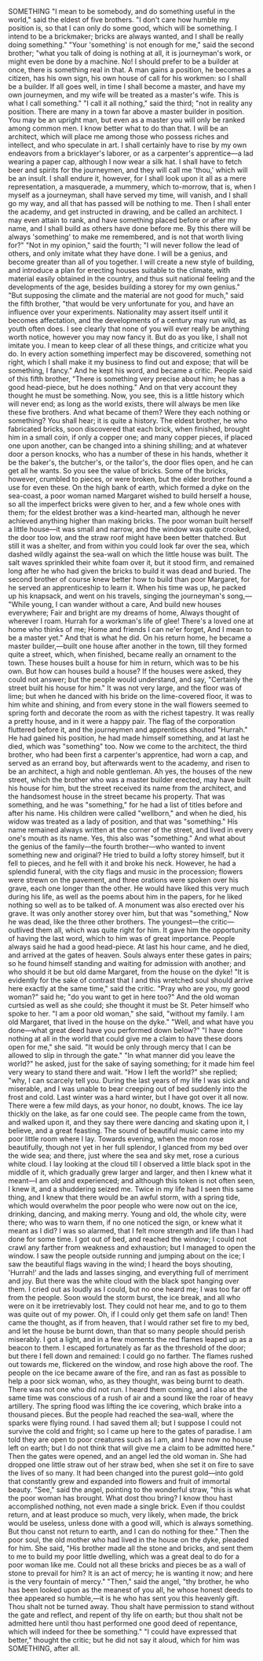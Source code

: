 SOMETHING
"I
mean
to
be
somebody,
and
do
something
useful
in
the
world,"
said
the
eldest
of
five
brothers.
"I
don't
care
how
humble
my
position
is,
so
that
I
can
only
do
some
good,
which
will
be
something.
I
intend
to
be
a
brickmaker;
bricks
are
always
wanted,
and
I
shall
be
really
doing
something."
"Your
'something'
is
not
enough
for
me,"
said
the
second
brother;
"what
you
talk
of
doing
is
nothing
at
all,
it
is
journeyman's
work,
or
might
even
be
done
by
a
machine.
No!
I
should
prefer
to
be
a
builder
at
once,
there
is
something
real
in
that.
A
man
gains
a
position,
he
becomes
a
citizen,
has
his
own
sign,
his
own
house
of
call
for
his
workmen:
so
I
shall
be
a
builder.
If
all
goes
well,
in
time
I
shall
become
a
master,
and
have
my
own
journeymen,
and
my
wife
will
be
treated
as
a
master's
wife.
This
is
what
I
call
something."
"I
call
it
all
nothing,"
said
the
third;
"not
in
reality
any
position.
There
are
many
in
a
town
far
above
a
master
builder
in
position.
You
may
be
an
upright
man,
but
even
as
a
master
you
will
only
be
ranked
among
common
men.
I
know
better
what
to
do
than
that.
I
will
be
an
architect,
which
will
place
me
among
those
who
possess
riches
and
intellect,
and
who
speculate
in
art.
I
shall
certainly
have
to
rise
by
my
own
endeavors
from
a
bricklayer's
laborer,
or
as
a
carpenter's
apprentice—a
lad
wearing
a
paper
cap,
although
I
now
wear
a
silk
hat.
I
shall
have
to
fetch
beer
and
spirits
for
the
journeymen,
and
they
will
call
me
'thou,'
which
will
be
an
insult.
I
shall
endure
it,
however,
for
I
shall
look
upon
it
all
as
a
mere
representation,
a
masquerade,
a
mummery,
which
to-morrow,
that
is,
when
I
myself
as
a
journeyman,
shall
have
served
my
time,
will
vanish,
and
I
shall
go
my
way,
and
all
that
has
passed
will
be
nothing
to
me.
Then
I
shall
enter
the
academy,
and
get
instructed
in
drawing,
and
be
called
an
architect.
I
may
even
attain
to
rank,
and
have
something
placed
before
or
after
my
name,
and
I
shall
build
as
others
have
done
before
me.
By
this
there
will
be
always
'something'
to
make
me
remembered,
and
is
not
that
worth
living
for?"
"Not
in
my
opinion,"
said
the
fourth;
"I
will
never
follow
the
lead
of
others,
and
only
imitate
what
they
have
done.
I
will
be
a
genius,
and
become
greater
than
all
of
you
together.
I
will
create
a
new
style
of
building,
and
introduce
a
plan
for
erecting
houses
suitable
to
the
climate,
with
material
easily
obtained
in
the
country,
and
thus
suit
national
feeling
and
the
developments
of
the
age,
besides
building
a
storey
for
my
own
genius."
"But
supposing
the
climate
and
the
material
are
not
good
for
much,"
said
the
fifth
brother,
"that
would
be
very
unfortunate
for
you,
and
have
an
influence
over
your
experiments.
Nationality
may
assert
itself
until
it
becomes
affectation,
and
the
developments
of
a
century
may
run
wild,
as
youth
often
does.
I
see
clearly
that
none
of
you
will
ever
really
be
anything
worth
notice,
however
you
may
now
fancy
it.
But
do
as
you
like,
I
shall
not
imitate
you.
I
mean
to
keep
clear
of
all
these
things,
and
criticize
what
you
do.
In
every
action
something
imperfect
may
be
discovered,
something
not
right,
which
I
shall
make
it
my
business
to
find
out
and
expose;
that
will
be
something,
I
fancy."
And
he
kept
his
word,
and
became
a
critic.
People
said
of
this
fifth
brother,
"There
is
something
very
precise
about
him;
he
has
a
good
head-piece,
but
he
does
nothing."
And
on
that
very
account
they
thought
he
must
be
something.
Now,
you
see,
this
is
a
little
history
which
will
never
end;
as
long
as
the
world
exists,
there
will
always
be
men
like
these
five
brothers.
And
what
became
of
them?
Were
they
each
nothing
or
something?
You
shall
hear;
it
is
quite
a
history.
The
eldest
brother,
he
who
fabricated
bricks,
soon
discovered
that
each
brick,
when
finished,
brought
him
in
a
small
coin,
if
only
a
copper
one;
and
many
copper
pieces,
if
placed
one
upon
another,
can
be
changed
into
a
shining
shilling;
and
at
whatever
door
a
person
knocks,
who
has
a
number
of
these
in
his
hands,
whether
it
be
the
baker's,
the
butcher's,
or
the
tailor's,
the
door
flies
open,
and
he
can
get
all
he
wants.
So
you
see
the
value
of
bricks.
Some
of
the
bricks,
however,
crumbled
to
pieces,
or
were
broken,
but
the
elder
brother
found
a
use
for
even
these.
On
the
high
bank
of
earth,
which
formed
a
dyke
on
the
sea-coast,
a
poor
woman
named
Margaret
wished
to
build
herself
a
house,
so
all
the
imperfect
bricks
were
given
to
her,
and
a
few
whole
ones
with
them;
for
the
eldest
brother
was
a
kind-hearted
man,
although
he
never
achieved
anything
higher
than
making
bricks.
The
poor
woman
built
herself
a
little
house—it
was
small
and
narrow,
and
the
window
was
quite
crooked,
the
door
too
low,
and
the
straw
roof
might
have
been
better
thatched.
But
still
it
was
a
shelter,
and
from
within
you
could
look
far
over
the
sea,
which
dashed
wildly
against
the
sea-wall
on
which
the
little
house
was
built.
The
salt
waves
sprinkled
their
white
foam
over
it,
but
it
stood
firm,
and
remained
long
after
he
who
had
given
the
bricks
to
build
it
was
dead
and
buried.
The
second
brother
of
course
knew
better
how
to
build
than
poor
Margaret,
for
he
served
an
apprenticeship
to
learn
it.
When
his
time
was
up,
he
packed
up
his
knapsack,
and
went
on
his
travels,
singing
the
journeyman's
song,—
"While
young,
I
can
wander
without
a
care,
And
build
new
houses
everywhere;
Fair
and
bright
are
my
dreams
of
home,
Always
thought
of
wherever
I
roam.
Hurrah
for
a
workman's
life
of
glee!
There's
a
loved
one
at
home
who
thinks
of
me;
Home
and
friends
I
can
ne'er
forget,
And
I
mean
to
be
a
master
yet."
And
that
is
what
he
did.
On
his
return
home,
he
became
a
master
builder,—built
one
house
after
another
in
the
town,
till
they
formed
quite
a
street,
which,
when
finished,
became
really
an
ornament
to
the
town.
These
houses
built
a
house
for
him
in
return,
which
was
to
be
his
own.
But
how
can
houses
build
a
house?
If
the
houses
were
asked,
they
could
not
answer;
but
the
people
would
understand,
and
say,
"Certainly
the
street
built
his
house
for
him."
It
was
not
very
large,
and
the
floor
was
of
lime;
but
when
he
danced
with
his
bride
on
the
lime-covered
floor,
it
was
to
him
white
and
shining,
and
from
every
stone
in
the
wall
flowers
seemed
to
spring
forth
and
decorate
the
room
as
with
the
richest
tapestry.
It
was
really
a
pretty
house,
and
in
it
were
a
happy
pair.
The
flag
of
the
corporation
fluttered
before
it,
and
the
journeymen
and
apprentices
shouted
"Hurrah."
He
had
gained
his
position,
he
had
made
himself
something,
and
at
last
he
died,
which
was
"something"
too.
Now
we
come
to
the
architect,
the
third
brother,
who
had
been
first
a
carpenter's
apprentice,
had
worn
a
cap,
and
served
as
an
errand
boy,
but
afterwards
went
to
the
academy,
and
risen
to
be
an
architect,
a
high
and
noble
gentleman.
Ah
yes,
the
houses
of
the
new
street,
which
the
brother
who
was
a
master
builder
erected,
may
have
built
his
house
for
him,
but
the
street
received
its
name
from
the
architect,
and
the
handsomest
house
in
the
street
became
his
property.
That
was
something,
and
he
was
"something,"
for
he
had
a
list
of
titles
before
and
after
his
name.
His
children
were
called
"wellborn,"
and
when
he
died,
his
widow
was
treated
as
a
lady
of
position,
and
that
was
"something."
His
name
remained
always
written
at
the
corner
of
the
street,
and
lived
in
every
one's
mouth
as
its
name.
Yes,
this
also
was
"something."
And
what
about
the
genius
of
the
family—the
fourth
brother—who
wanted
to
invent
something
new
and
original?
He
tried
to
build
a
lofty
storey
himself,
but
it
fell
to
pieces,
and
he
fell
with
it
and
broke
his
neck.
However,
he
had
a
splendid
funeral,
with
the
city
flags
and
music
in
the
procession;
flowers
were
strewn
on
the
pavement,
and
three
orations
were
spoken
over
his
grave,
each
one
longer
than
the
other.
He
would
have
liked
this
very
much
during
his
life,
as
well
as
the
poems
about
him
in
the
papers,
for
he
liked
nothing
so
well
as
to
be
talked
of.
A
monument
was
also
erected
over
his
grave.
It
was
only
another
storey
over
him,
but
that
was
"something,"
Now
he
was
dead,
like
the
three
other
brothers.
The
youngest—the
critic—outlived
them
all,
which
was
quite
right
for
him.
It
gave
him
the
opportunity
of
having
the
last
word,
which
to
him
was
of
great
importance.
People
always
said
he
had
a
good
head-piece.
At
last
his
hour
came,
and
he
died,
and
arrived
at
the
gates
of
heaven.
Souls
always
enter
these
gates
in
pairs;
so
he
found
himself
standing
and
waiting
for
admission
with
another;
and
who
should
it
be
but
old
dame
Margaret,
from
the
house
on
the
dyke!
"It
is
evidently
for
the
sake
of
contrast
that
I
and
this
wretched
soul
should
arrive
here
exactly
at
the
same
time,"
said
the
critic.
"Pray
who
are
you,
my
good
woman?"
said
he;
"do
you
want
to
get
in
here
too?"
And
the
old
woman
curtsied
as
well
as
she
could;
she
thought
it
must
be
St.
Peter
himself
who
spoke
to
her.
"I
am
a
poor
old
woman,"
she
said,
"without
my
family.
I
am
old
Margaret,
that
lived
in
the
house
on
the
dyke."
"Well,
and
what
have
you
done—what
great
deed
have
you
performed
down
below?"
"I
have
done
nothing
at
all
in
the
world
that
could
give
me
a
claim
to
have
these
doors
open
for
me,"
she
said.
"It
would
be
only
through
mercy
that
I
can
be
allowed
to
slip
in
through
the
gate."
"In
what
manner
did
you
leave
the
world?"
he
asked,
just
for
the
sake
of
saying
something;
for
it
made
him
feel
very
weary
to
stand
there
and
wait.
"How
I
left
the
world?"
she
replied;
"why,
I
can
scarcely
tell
you.
During
the
last
years
of
my
life
I
was
sick
and
miserable,
and
I
was
unable
to
bear
creeping
out
of
bed
suddenly
into
the
frost
and
cold.
Last
winter
was
a
hard
winter,
but
I
have
got
over
it
all
now.
There
were
a
few
mild
days,
as
your
honor,
no
doubt,
knows.
The
ice
lay
thickly
on
the
lake,
as
far
one
could
see.
The
people
came
from
the
town,
and
walked
upon
it,
and
they
say
there
were
dancing
and
skating
upon
it,
I
believe,
and
a
great
feasting.
The
sound
of
beautiful
music
came
into
my
poor
little
room
where
I
lay.
Towards
evening,
when
the
moon
rose
beautifully,
though
not
yet
in
her
full
splendor,
I
glanced
from
my
bed
over
the
wide
sea;
and
there,
just
where
the
sea
and
sky
met,
rose
a
curious
white
cloud.
I
lay
looking
at
the
cloud
till
I
observed
a
little
black
spot
in
the
middle
of
it,
which
gradually
grew
larger
and
larger,
and
then
I
knew
what
it
meant—I
am
old
and
experienced;
and
although
this
token
is
not
often
seen,
I
knew
it,
and
a
shuddering
seized
me.
Twice
in
my
life
had
I
seen
this
same
thing,
and
I
knew
that
there
would
be
an
awful
storm,
with
a
spring
tide,
which
would
overwhelm
the
poor
people
who
were
now
out
on
the
ice,
drinking,
dancing,
and
making
merry.
Young
and
old,
the
whole
city,
were
there;
who
was
to
warn
them,
if
no
one
noticed
the
sign,
or
knew
what
it
meant
as
I
did?
I
was
so
alarmed,
that
I
felt
more
strength
and
life
than
I
had
done
for
some
time.
I
got
out
of
bed,
and
reached
the
window;
I
could
not
crawl
any
farther
from
weakness
and
exhaustion;
but
I
managed
to
open
the
window.
I
saw
the
people
outside
running
and
jumping
about
on
the
ice;
I
saw
the
beautiful
flags
waving
in
the
wind;
I
heard
the
boys
shouting,
'Hurrah!'
and
the
lads
and
lasses
singing,
and
everything
full
of
merriment
and
joy.
But
there
was
the
white
cloud
with
the
black
spot
hanging
over
them.
I
cried
out
as
loudly
as
I
could,
but
no
one
heard
me;
I
was
too
far
off
from
the
people.
Soon
would
the
storm
burst,
the
ice
break,
and
all
who
were
on
it
be
irretrievably
lost.
They
could
not
hear
me,
and
to
go
to
them
was
quite
out
of
my
power.
Oh,
if
I
could
only
get
them
safe
on
land!
Then
came
the
thought,
as
if
from
heaven,
that
I
would
rather
set
fire
to
my
bed,
and
let
the
house
be
burnt
down,
than
that
so
many
people
should
perish
miserably.
I
got
a
light,
and
in
a
few
moments
the
red
flames
leaped
up
as
a
beacon
to
them.
I
escaped
fortunately
as
far
as
the
threshold
of
the
door;
but
there
I
fell
down
and
remained:
I
could
go
no
farther.
The
flames
rushed
out
towards
me,
flickered
on
the
window,
and
rose
high
above
the
roof.
The
people
on
the
ice
became
aware
of
the
fire,
and
ran
as
fast
as
possible
to
help
a
poor
sick
woman,
who,
as
they
thought,
was
being
burnt
to
death.
There
was
not
one
who
did
not
run.
I
heard
them
coming,
and
I
also
at
the
same
time
was
conscious
of
a
rush
of
air
and
a
sound
like
the
roar
of
heavy
artillery.
The
spring
flood
was
lifting
the
ice
covering,
which
brake
into
a
thousand
pieces.
But
the
people
had
reached
the
sea-wall,
where
the
sparks
were
flying
round.
I
had
saved
them
all;
but
I
suppose
I
could
not
survive
the
cold
and
fright;
so
I
came
up
here
to
the
gates
of
paradise.
I
am
told
they
are
open
to
poor
creatures
such
as
I
am,
and
I
have
now
no
house
left
on
earth;
but
I
do
not
think
that
will
give
me
a
claim
to
be
admitted
here."
Then
the
gates
were
opened,
and
an
angel
led
the
old
woman
in.
She
had
dropped
one
little
straw
out
of
her
straw
bed,
when
she
set
it
on
fire
to
save
the
lives
of
so
many.
It
had
been
changed
into
the
purest
gold—into
gold
that
constantly
grew
and
expanded
into
flowers
and
fruit
of
immortal
beauty.
"See,"
said
the
angel,
pointing
to
the
wonderful
straw,
"this
is
what
the
poor
woman
has
brought.
What
dost
thou
bring?
I
know
thou
hast
accomplished
nothing,
not
even
made
a
single
brick.
Even
if
thou
couldst
return,
and
at
least
produce
so
much,
very
likely,
when
made,
the
brick
would
be
useless,
unless
done
with
a
good
will,
which
is
always
something.
But
thou
canst
not
return
to
earth,
and
I
can
do
nothing
for
thee."
Then
the
poor
soul,
the
old
mother
who
had
lived
in
the
house
on
the
dyke,
pleaded
for
him.
She
said,
"His
brother
made
all
the
stone
and
bricks,
and
sent
them
to
me
to
build
my
poor
little
dwelling,
which
was
a
great
deal
to
do
for
a
poor
woman
like
me.
Could
not
all
these
bricks
and
pieces
be
as
a
wall
of
stone
to
prevail
for
him?
It
is
an
act
of
mercy;
he
is
wanting
it
now;
and
here
is
the
very
fountain
of
mercy."
"Then,"
said
the
angel,
"thy
brother,
he
who
has
been
looked
upon
as
the
meanest
of
you
all,
he
whose
honest
deeds
to
thee
appeared
so
humble,—it
is
he
who
has
sent
you
this
heavenly
gift.
Thou
shalt
not
be
turned
away.
Thou
shalt
have
permission
to
stand
without
the
gate
and
reflect,
and
repent
of
thy
life
on
earth;
but
thou
shalt
not
be
admitted
here
until
thou
hast
performed
one
good
deed
of
repentance,
which
will
indeed
for
thee
be
something."
"I
could
have
expressed
that
better,"
thought
the
critic;
but
he
did
not
say
it
aloud,
which
for
him
was
SOMETHING,
after
all.
